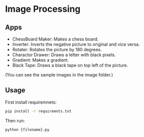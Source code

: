 # Image Processing

## Apps
- ChessBoard Maker: Makes a chess board.
- Inverter: Inverts the negative picture to original and vice versa.
- Rotater: Rotates the picture by 180 degrees.
- Charactor Drawer: Draws a letter with black pixels.
- Gradient: Makes a gradient.
- Black Tape: Draws a black tape on top left of the picture.

(You can see the sample images in the image folder.)

## Usage
First install requiremnets:
```sh
pip install -r requiremnts.txt
```
Then run:
```sh
python {filename}.py

```

